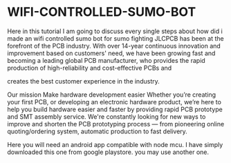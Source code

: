 # WIFI-CONTROLLED-SUMO-BOT
Here in this tutorial I am going to discuss every single steps about how did i made an wifi controlled sumo bot for sumo fighting
JLCPCB has been at the forefront of the PCB industry. With over 14-year continuous innovation and improvement based on customers' need, we have been growing fast and becoming a leading global PCB manufacturer, who provides the rapid production of high-reliability and cost-effective PCBs and

creates the best customer experience in the industry.

Our mission Make hardware development easier Whether you’re creating your first PCB, or developing an electronic hardware product, we’re here to help you build hardware easier and faster by providing rapid PCB prototype and SMT assembly service. We're constantly looking for new ways to improve and shorten the PCB prototyping process — from pioneering online quoting/ordering system, automatic production to fast delivery.

Here you will need an android app compatible with node mcu. I have simply downloaded this one from google playstore. you may use another one.
